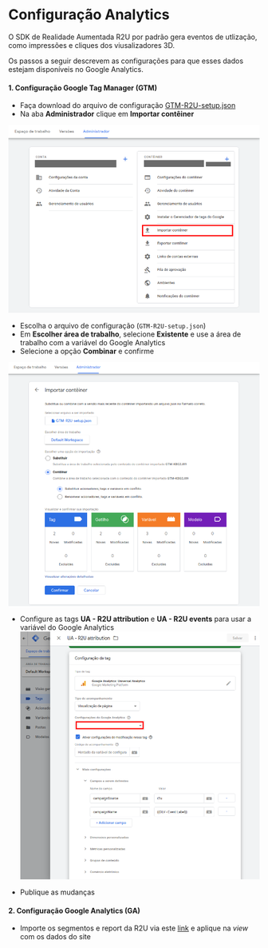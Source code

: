 # Configuração Analytics

O SDK de Realidade Aumentada R2U por padrão gera eventos de utlização, como impressões e cliques dos viusalizadores 3D.

Os passos a seguir descrevem as configurações para que esses dados estejam disponíveis no Google Analytics.

#### 1. Configuração Google Tag Manager (GTM)

- Faça download do arquivo de configuração [GTM-R2U-setup.json](files/GTM-R2U-setup.json)
- Na aba **Administrador** clique em **Importar contêiner**

![](files/GTM-setup-screen-01-pt-br.png?raw=true 'Importar contêiner')

- Escolha o arquivo de configuração (`GTM-R2U-setup.json`)
- Em **Escolher área de trabalho**, selecione **Existente** e use a área de trabalho com a variável do Google Analytics
- Selecione a opção **Combinar** e confirme

![](files/GTM-setup-screen-02-pt-br.png?raw=true 'Importar arquivo de configuração')

- Configure as tags **UA - R2U attribution** e **UA - R2U events** para usar a variável do Google Analytics
  ![](files/GTM-setup-screen-03-pt-br.png?raw=true 'Configurar tags')

- Publique as mudanças

#### 2. Configuração Google Analytics (GA)

- Importe os segmentos e report da R2U via este [link](https://analytics.google.com/analytics/web/template?uid=-iO7xmcvTmazO7zlecWHIA) e aplique na _view_ com os dados do site
